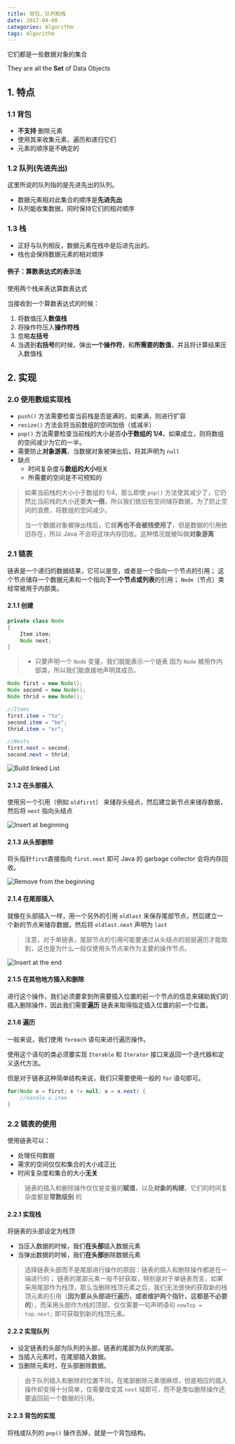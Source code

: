 ```yaml
---
title: 背包，队列和栈
date: 2017-04-08
categories: Algorithm
tags: Algorithm
---
```


它们都是一些数据对象的集合

They are all the **Set** of Data Objects

## 1. 特点

### 1.1 背包

-   **不支持** 删除元素
-   使用其来收集元素，遍历和递归它们
-   元素的顺序是不确定的


### 1.2 队列(先进先出)

这里所说的队列指的是先进先出的队列。

-   数据元素相对此集合的顺序是**先进先出**
-   队列能收集数据，同时保持它们的相对顺序

### 1.3 栈

-   正好与队列相反，数据元素在栈中是后进先出的。
-   栈也会保持数据元素的相对顺序


#### 例子：算数表达式的表示法

使用两个栈来表达算数表达式

当接收到一个算数表达式的时候：

1.  将数值压入**数值栈**
2.  将操作符压入**操作符栈**
3.  忽略**左括号**
4.  当遇到**右括号**的时候，弹出**一个操作符**，和**所需要的数值**，并且将计算结果压入数值栈

## 2. 实现

### 2.0 使用数组实现栈

-   `push()` 方法需要检查当前栈是否是满的，如果满，则进行扩容
-   `resize()` 方法会将当前数组的空间加倍（或减半）
-   `pop()` 方法需要检查当前栈的大小是否**小于数组的 1/4**，如果成立，则将数组的空间减少为它的一半。
-   需要防止**对象游离**，当数据对象被弹出后，将其声明为 `null`
-   缺点
    -   时间复杂度与**数组的大小**相关
	-   所需要的空间是不可预知的

> 如果当前栈的大小小于数组的 1/4，那么即使 `pop()` 方法使其减少了，它仍然比当前栈的大小还要**大一倍**，所以我们依旧有空间储存数据，为了防止空间的浪费，将数组的空间减少。
>
> 当一个数据对象被弹出栈后，它就**再也不会被栈使用了**，但是数据的引用依旧存在，所以 Java 不会将这块内存回收。这种情况就被叫做**对象游离**


### 2.1 链表

链表是一个递归的数据结果，它可以是空，或者是一个指向一个节点的引用；
这个节点储存一个数据元素和一个指向**下一个节点或列表**的引用；
`Node`（节点）类经常被用于内部类。

#### 2.1.1 创建
```java
private class Node
{
    Item item;
    Node next;
}
```

> -   只要声明一个 `Node` 变量，我们就能表示一个链表
> 因为 `Node` 被用作内部类，所以我们能直接地声明其成员。

```java
Node first = new Node();
Node second = new Node();
Node thrid = new Node();

//Items
first.item = "to";
second.item = "be";
thrid.item = "or";

//Nexts
first.next = second;
second.next = thrid;
```
![Build linked List](http://algs4.cs.princeton.edu/13stacks/images/linked-list.png)

#### 2.1.2 在头部插入

使用另一个引用（例如 `oldfirst`） 来储存头结点，然后建立新节点来储存数据，然后将 `next` 指向头结点

![Insert at beginning](http://algs4.cs.princeton.edu/13stacks/images/linked-list-insert-front.png)

#### 2.1.3 从头部删除

将头指针`first`直接指向 `first.next` 即可
Java 的 garbage collector 会将内存回收。


![Remove from the beginning](http://algs4.cs.princeton.edu/13stacks/images/linked-list-remove-first.png)

#### 2.1.4 在尾部插入

就像在头部插入一样，用一个另外的引用 `oldlast` 来保存尾部节点，然后建立一个新的节点来储存数据，然后将 `oldlast.next` 声明为 `last`

> 注意，对于单链表，尾部节点的引用可能要通过从头结点的层层遍历才能取到，这也是为什么一般仅使用头节点来作为主要的操作节点。

![Insert at the end](http://algs4.cs.princeton.edu/13stacks/images/linked-list-insert-end.png)

#### 2.1.5 在其他地方插入和删除

进行这个操作，我们必须要拿到所需要插入位置的前一个节点的信息来辅助我们的插入删除操作，因此我们需要**遍历** 链表来取得指定插入位置的前一个位置。

#### 2.1.6 遍历

一般来说，我们使用 `foreach` 语句来进行遍历操作。

使用这个语句的类必须要实现 `Iterable` 和 `Iterator` 接口来返回一个迭代器和定义迭代方法。

但是对于链表这种简单结构来说，我们只需要使用一般的 `for` 语句即可。

```java
for(Node x = first; x != null; x = x.next) {
    //handle x.item
}
```

### 2.2 链表的使用

使用链表可以：

-   处理任何数据
-   需求的空间仅仅和集合的大小成正比
-   时间复杂度和集合的大小**无关**

> 链表的插入和删除操作仅仅是变量的**赋值**，以及**对象的构建**，它们的时间复杂度都是**常数级别** 的

#### 2.2.1 实现栈

将链表的头部设定为栈顶
-   当压入数据的时候，我们**在头部**插入数据元素
-   当弹出数据的时候，我们**在头部**删除数据元素

> 选择链表头部而不是尾部进行操作的原因：链表的插入和删除操作都是在一端进行的；
> 链表的尾部元素一般不好获取，特别是对于单链表而言，如果采用尾部作为栈顶，那么当删除栈顶元素之后，我们无法很快的获取新的栈顶元素的引用（**因为要从头部进行遍历，或者维护两个指针，这都是不必要的**），而采用头部作为栈的顶部，仅仅需要一句声明语句 `newTop = top.next;` 即可获取到新的栈顶元素。

#### 2.2.2 实现队列

-   设定链表的头部为队列的头部，链表的尾部为队列的尾部。
-   当插入元素时，在尾部插入数据。
-   当删除元素时，在头部删除数据。

> 由于队列插入和删除的位置不同，在尾部删除元素很麻烦，但是相应的插入操作却变得十分简单，仅需要改变其 `next` 域即可，而不是类似删除操作还要返回前一个数据的引用。

#### 2.2.3 背包的实现

将栈或队列的 `pop()` 操作去掉，就是一个背包结构。
